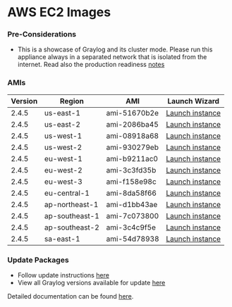 AWS EC2 Images
==============

### Pre-Considerations

  * This is a showcase of Graylog and its cluster mode. Please run this appliance always in a separated network that is isolated from the internet.
    Read also the production readiness [notes](http://docs.graylog.org/en/latest/pages/installation/virtual_machine_appliances.html#production-readiness)

### AMIs

| Version | Region | AMI | Launch Wizard |
|---------|--------|-----|-------------|
| 2.4.5  | us-east-1 | ami-51670b2e | [Launch instance](https://console.aws.amazon.com/ec2/v2/home?region=us-east-1#LaunchInstanceWizard:ami=ami-51670b2e) |
| 2.4.5  | us-east-2 | ami-2086ba45 | [Launch instance](https://console.aws.amazon.com/ec2/v2/home?region=us-east-2#LaunchInstanceWizard:ami=ami-2086ba45) |
| 2.4.5  | us-west-1 | ami-08918a68 | [Launch instance](https://console.aws.amazon.com/ec2/v2/home?region=us-west-1#LaunchInstanceWizard:ami=ami-08918a68) |
| 2.4.5  | us-west-2 | ami-930279eb | [Launch instance](https://console.aws.amazon.com/ec2/v2/home?region=us-west-2#LaunchInstanceWizard:ami=ami-930279eb) |
| 2.4.5  | eu-west-1 | ami-b9211ac0 | [Launch instance](https://console.aws.amazon.com/ec2/v2/home?region=eu-west-1#LaunchInstanceWizard:ami=ami-b9211ac0) |
| 2.4.5  | eu-west-2 | ami-3c3fd35b | [Launch instance](https://console.aws.amazon.com/ec2/v2/home?region=eu-west-2#LaunchInstanceWizard:ami=ami-3c3fd35b) |
| 2.4.5  | eu-west-3 | ami-f158e98c | [Launch instance](https://console.aws.amazon.com/ec2/v2/home?region=eu-west-3#LaunchInstanceWizard:ami=ami-f158e98c) |
| 2.4.5  | eu-central-1 | ami-8da58f66 | [Launch instance](https://console.aws.amazon.com/ec2/v2/home?region=eu-central-1#LaunchInstanceWizard:ami=ami-8da58f66) |
| 2.4.5  | ap-northeast-1 | ami-d1bb43ae | [Launch instance](https://console.aws.amazon.com/ec2/v2/home?region=ap-northeast-1#LaunchInstanceWizard:ami=ami-d1bb43ae) |
| 2.4.5  | ap-southeast-1 | ami-7c073800 | [Launch instance](https://console.aws.amazon.com/ec2/v2/home?region=ap-southeast-1#LaunchInstanceWizard:ami=ami-7c073800) |
| 2.4.5  | ap-southeast-2 | ami-3c4c9f5e | [Launch instance](https://console.aws.amazon.com/ec2/v2/home?region=ap-southeast-2#LaunchInstanceWizard:ami=ami-3c4c9f5e) |
| 2.4.5  | sa-east-1 | ami-54d78938 | [Launch instance](https://console.aws.amazon.com/ec2/v2/home?region=sa-east-1#LaunchInstanceWizard:ami=ami-54d78938) |

### Update Packages

  * Follow update instructions [here](http://docs.graylog.org/en/2.2/pages/installation/graylog_ctl.html#upgrade-graylog)
  * View all Graylog versions available for update [here](https://packages.graylog2.org/appliances/ubuntu)

Detailed documentation can be found [here](http://docs.graylog.org/en/latest/pages/installation/aws.html).
